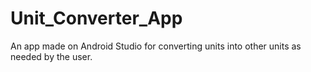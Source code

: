 # Unit_Converter_App
An app made on Android Studio for converting units into other units as needed by the user.
